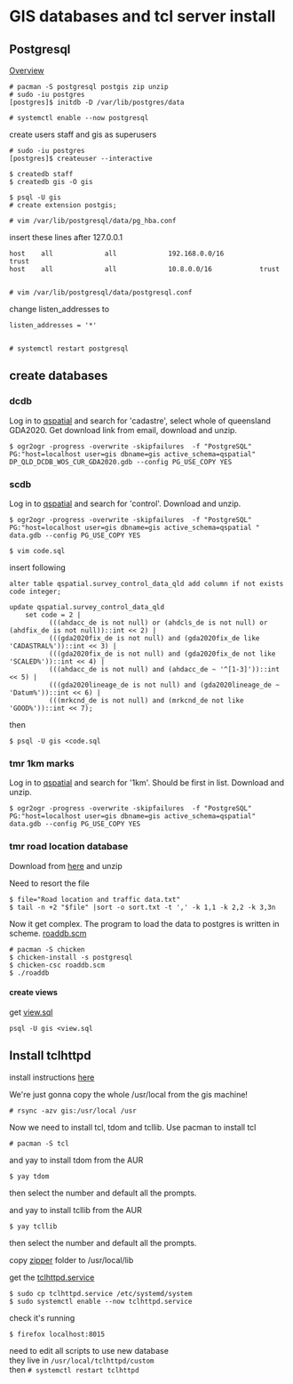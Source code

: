 [modeline]: # ( vim: set ft=markdown sts=4 sw=4 et : )

# GIS databases and tcl server install


## Postgresql


[Overview](https://wiki.archlinux.org/title/PostgreSQL)

    # pacman -S postgresql postgis zip unzip
    # sudo -iu postgres
    [postgres]$ initdb -D /var/lib/postgres/data

    # systemctl enable --now postgresql

create users staff and gis as superusers

    # sudo -iu postgres
    [postgres]$ createuser --interactive

    $ createdb staff
    $ createdb gis -O gis

    $ psql -U gis
    # create extension postgis;

    # vim /var/lib/postgresql/data/pg_hba.conf

insert these lines after 127.0.0.1

    host    all             all             192.168.0.0/16            trust
    host    all             all             10.8.0.0/16            trust

    
    # vim /var/lib/postgresql/data/postgresql.conf

change listen_addresses to

    listen_addresses = '*'
    
    
    # systemctl restart postgresql

## create databases

### dcdb

Log in to [qspatial](https://qldspatial.information.qld.gov.au/catalogue/custom/index.page)
 and search for 'cadastre', select whole of queensland GDA2020. 
Get download link from email, download and unzip.

    $ ogr2ogr -progress -overwrite -skipfailures  -f "PostgreSQL" PG:"host=localhost user=gis dbname=gis active_schema=qspatial" DP_QLD_DCDB_WOS_CUR_GDA2020.gdb --config PG_USE_COPY YES

### scdb

Log in to [qspatial](https://qldspatial.information.qld.gov.au/catalogue/custom/index.page) 
and search for 'control'.  Download and unzip.

    $ ogr2ogr -progress -overwrite -skipfailures  -f "PostgreSQL" PG:"host=localhost user=gis dbname=gis active_schema=qspatial " data.gdb --config PG_USE_COPY YES 

    $ vim code.sql

insert following

    alter table qspatial.survey_control_data_qld add column if not exists code integer;

    update qspatial.survey_control_data_qld
        set code = 2 |
              (((ahdacc_de is not null) or (ahdcls_de is not null) or (ahdfix_de is not null))::int << 2) |
              (((gda2020fix_de is not null) and (gda2020fix_de like 'CADASTRAL%'))::int << 3) |
              (((gda2020fix_de is not null) and (gda2020fix_de not like 'SCALED%'))::int << 4) |
              (((ahdacc_de is not null) and (ahdacc_de ~ '^[1-3]'))::int << 5) |
              (((gda2020lineage_de is not null) and (gda2020lineage_de ~ 'Datum%'))::int << 6) |
              (((mrkcnd_de is not null) and (mrkcnd_de not like 'GOOD%'))::int << 7);

then

    $ psql -U gis <code.sql

### tmr 1km marks


Log in to [qspatial](https://qldspatial.information.qld.gov.au/catalogue/custom/index.page)
 and search for '1km'. Should be first in list.  Download and unzip.

    $ ogr2ogr -progress -overwrite -skipfailures  -f "PostgreSQL" PG:"host=localhost user=gis dbname=gis active_schema=qspatial" data.gdb --config PG_USE_COPY YES


### tmr road location database

Download from [here](https://www.data.qld.gov.au/dataset/road-location-and-traffic-data/resource/daab3617-077f-450a-a1c0-57c26d8ba47c) and unzip

Need to resort the file

    $ file="Road location and traffic data.txt"
    $ tail -n +2 "$file" |sort -o sort.txt -t ',' -k 1,1 -k 2,2 -k 3,3n

Now it get complex.  The program to load the data to postgres is written in scheme. [roaddb.scm](roaddb.scm)

    # pacman -S chicken
    $ chicken-install -s postgresql
    $ chicken-csc roaddb.scm
    $ ./roaddb

#### create views

get [view.sql](view.sql)

    psql -U gis <view.sql

    

## Install tclhttpd

install instructions [here](tclhttpd)

We're just gonna copy the whole /usr/local from the gis machine!

    # rsync -azv gis:/usr/local /usr

Now we need to install tcl, tdom and tcllib.  Use pacman to install tcl

    # pacman -S tcl

and yay to install tdom from the AUR

    $ yay tdom

then select the number and default all the prompts.

and yay to install tcllib from the AUR

    $ yay tcllib

then select the number and default all the prompts.

copy [zipper](zipper) folder to /usr/local/lib  

get the [tclhttpd.service](https://github.com/pdean/logs/blob/main/tclhttpd.service)

    $ sudo cp tclhttpd.service /etc/systemd/system
    $ sudo systemctl enable --now tclhttpd.service

check it's running

    $ firefox localhost:8015

need to edit all scripts to use new database   
they live in `/usr/local/tclhttpd/custom`  
then `# systemctl restart tclhttpd`  
